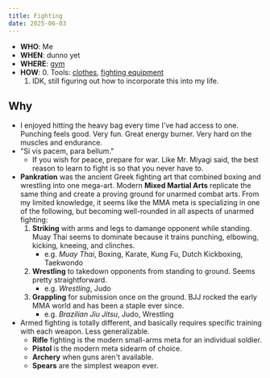 ```yaml
---
title: Fighting
date: 2025-06-03
---
```

- **WHO**: Me
- **WHEN**: dunno yet
- **WHERE**: [gym](/gym)
- **HOW**: 
	0. Tools: [clothes](/clothes), [fighting equipment](/backpack)
	1. IDK, still figuring out how to incorporate this into my life.

## Why
- I enjoyed hitting the heavy bag every time I've had access to one. Punching feels good. Very fun. Great energy burner. Very hard on the muscles and endurance.
- "Si vis pacem, para bellum." 
	- If you wish for peace, prepare for war. Like Mr. Miyagi said, the best reason to learn to fight is so that you never have to.
- **Pankration** was the ancient Greek fighting art that combined boxing and wrestling into one mega-art. Modern **Mixed Martial Arts** replicate the same thing and create a proving ground for unarmed combat arts. From my limited knowledge, it seems like the MMA meta is specializing in one of the following, but becoming well-rounded in all aspects of unarmed fighting:
	1. **Striking** with arms and legs to damange opponent while standing. Muay Thai seems to dominate because it trains punching, elbowing, kicking, kneeing, and clinches.
		- e.g. *Muay Thai*, Boxing, Karate, Kung Fu, Dutch Kickboxing, Taekwondo
	2. **Wrestling** to takedown opponents from standing to ground. Seems pretty straightforward.
		- e.g. *Wrestling*, Judo
	3. **Grappling** for submission once on the ground. BJJ rocked the early MMA world and has been a staple ever since.
		- e.g. *Brazilian Jiu Jitsu*, Judo, Wrestling
- Armed fighting is totally different, and basically requires specific training with each weapon. Less generalizable.
	- **Rifle** fighting is the modern small-arms meta for an individual soldier.
	- **Pistol** is the modern meta sidearm of choice.
	- **Archery** when guns aren't available.
	- **Spears** are the simplest weapon ever.
